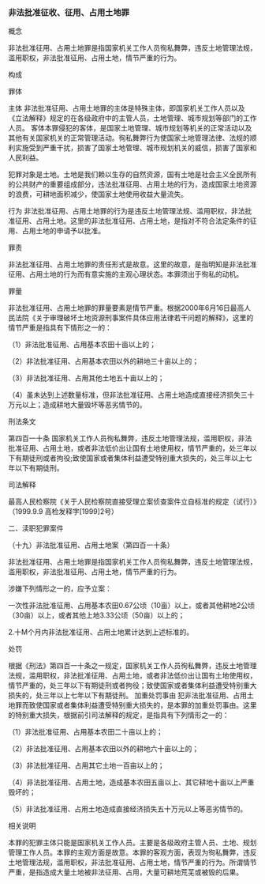 ### 非法批准征收、征用、占用土地罪
 概念 

非法批准征用、占用土地罪是指国家机关工作人员徇私舞弊，违反土地管理法规，滥用职权，非法批准征用、占用土地，情节严重的行为。

 构成 

罪体

主体 非法批准征用、占用土地罪的主体是特殊主体，即国家机关工作人员以及《立法解释》规定的在各级政府中的主管人员，土地管理、城市规划等部门的工作人员。 客体本罪侵犯的客体，是国家土地管理、城市规划等机关的正常活动以及其他有关国家机关的正常管理活动。徇私舞弊行为使国家土地管理法律、法规的顺利实施受到严重干扰，损害了国家土地管理、城市规划机关的威信，损害了国家和人民利益。

犯罪对象是土地。土地是我们赖以生存的自然资源，国有土地是社会主义全民所有的公共财产的重要组成部分，违法批准征用、占用土地的行为，造成国家土地资源的浪费，可耕地面积减少，使国家土地使用收益大量流失。

行为 非法批准征用、占用土地罪的行为是违反土地管理法规、滥用职权，非法批准征用、占用土地。这里的非法批准征用、占用土地，是指对不符合法定条件的征用、占用土地的申请予以批准。

罪责

非法批准征用、占用土地罪的责任形式是故意。这里的故意，是指明知是非法批准征用、占用土地的行为而有意实施的主观心理状态。本罪须出于徇私的动机。

罪量

非法批准征用、占用土地罪的罪量要素是情节严重。根据2000年6月16日最高人民法院《关于审理破坏土地资源刑事案件具体应用法律若干问题的解释》，这里的情节严重是指具有下情形之一的：

（1）非法批准征用、占用基本农田十亩以上的；

（2）非法批准征用、占用基本农田以外的耕地三十亩以上的；

（3）非法批准征用、占用其他土地五十亩以上的；

（4）虽未达到上述数量标准，但非法批准征用、占用土地造成直接经济损失三十万元以上；造成耕地大量毁坏等恶劣情节的。

刑法条文

第四百一十条 国家机关工作人员徇私舞弊，违反土地管理法规，滥用职权，非法批准征用、占用土地，或者非法低价出让国有土地使用权，情节严重的，处三年以下有期徒刑或者拘役;致使国家或者集体利益遭受特别重大损失的，处三年以上七年以下有期徒刑。

司法解释

最高人民检察院《关于人民检察院直接受理立案侦查案件立自标准的规定（试行）》（1999.9.9 高检发释字[1999]2号）

二、渎职犯罪案件

（十九）非法批准征用、占用土地案（第四百一十条）

非法批准征用、占用土地罪是指国家机关工作人员徇私舞弊，违反土地管理法规，滥用职权，非法批准征用、占用土地，情节严重的行为。

涉嫌下列情形之一的，应予立案：

一次性非法批准征用、占用基本农田0.67公顷（10亩）以上，或者其他耕地2公顷（30亩）以上，或者其他上地3.33公顷（50亩）以上的；

2.十M个月内非法批准征用、占用土地累计达到上述标准的。

 处罚 

根据《刑法》第四百一十条之一规定，国家机关工作人员徇私舞弊，违反土地管理法规，滥用职权，非法批准征用、占用土地，或者非法低价出让国有土地使用权，情节严重的，处三年以下有期徒刑或者拘役；致使国家或者集体利益遭受特别重大损失的，处三年以上七年以下有期徒刑。 加重处罚事由 犯非法批准征用、占用土地罪而致使国家或者集体利益遭受特别重大损失的，是本罪的加重处罚事由。这里的特别重大损失，根据前引司法解释的规定，是指具有下列情形之一的：

（1）非法批准征用、占用基本农田二十亩以上的；

（2）非法批准征用、占用基本农田以外的耕地六十亩以上的；

（3）非法批准征用、占用其它土地一百亩以上的；

（4）非法批准征用、占用土地，造成基本农田五亩以上、其它耕地十亩以上严重毁坏的；

（5）非法批准征用、占用土地造成直接经济损失五十万元以上等恶劣情节的。

 相关说明 

本罪的犯罪主体只能是国家机关工作人员。主要是各级政府主管人员、土地、规划管理工作人员。本罪的主观方面是故意。本罪的客观方面，表现为徇私舞弊，违反土地管理法规，滥用职权，非法批准征用、占用土地，情节严重的行为。所谓情节严重，是指造成大量土地被非法征用、占用，大量可耕地荒芜或被毁的后果。